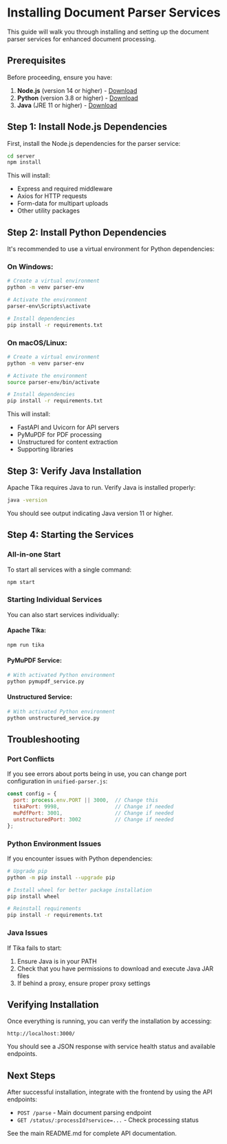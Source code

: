 # Installing Document Parser Services

This guide will walk you through installing and setting up the document parser services for enhanced document processing.

## Prerequisites

Before proceeding, ensure you have:

1. **Node.js** (version 14 or higher) - [Download](https://nodejs.org/)
2. **Python** (version 3.8 or higher) - [Download](https://www.python.org/downloads/)
3. **Java** (JRE 11 or higher) - [Download](https://www.java.com/download/)

## Step 1: Install Node.js Dependencies

First, install the Node.js dependencies for the parser service:

```bash
cd server
npm install
```

This will install:
- Express and required middleware 
- Axios for HTTP requests
- Form-data for multipart uploads
- Other utility packages

## Step 2: Install Python Dependencies

It's recommended to use a virtual environment for Python dependencies:

### On Windows:

```bash
# Create a virtual environment
python -m venv parser-env

# Activate the environment
parser-env\Scripts\activate

# Install dependencies
pip install -r requirements.txt
```

### On macOS/Linux:

```bash
# Create a virtual environment
python -m venv parser-env

# Activate the environment
source parser-env/bin/activate

# Install dependencies
pip install -r requirements.txt
```

This will install:
- FastAPI and Uvicorn for API servers
- PyMuPDF for PDF processing
- Unstructured for content extraction
- Supporting libraries

## Step 3: Verify Java Installation

Apache Tika requires Java to run. Verify Java is installed properly:

```bash
java -version
```

You should see output indicating Java version 11 or higher.

## Step 4: Starting the Services

### All-in-one Start

To start all services with a single command:

```bash
npm start
```

### Starting Individual Services

You can also start services individually:

#### Apache Tika:

```bash
npm run tika
```

#### PyMuPDF Service:

```bash
# With activated Python environment
python pymupdf_service.py
```

#### Unstructured Service:

```bash
# With activated Python environment
python unstructured_service.py
```

## Troubleshooting

### Port Conflicts

If you see errors about ports being in use, you can change port configuration in `unified-parser.js`:

```javascript
const config = {
  port: process.env.PORT || 3000,  // Change this
  tikaPort: 9998,                  // Change if needed
  muPdfPort: 3001,                 // Change if needed
  unstructuredPort: 3002           // Change if needed
};
```

### Python Environment Issues

If you encounter issues with Python dependencies:

```bash
# Upgrade pip
python -m pip install --upgrade pip

# Install wheel for better package installation
pip install wheel

# Reinstall requirements
pip install -r requirements.txt
```

### Java Issues

If Tika fails to start:

1. Ensure Java is in your PATH
2. Check that you have permissions to download and execute Java JAR files
3. If behind a proxy, ensure proper proxy settings

## Verifying Installation

Once everything is running, you can verify the installation by accessing:

```
http://localhost:3000/
```

You should see a JSON response with service health status and available endpoints.

## Next Steps

After successful installation, integrate with the frontend by using the API endpoints:

- `POST /parse` - Main document parsing endpoint
- `GET /status/:processId?service=...` - Check processing status

See the main README.md for complete API documentation. 